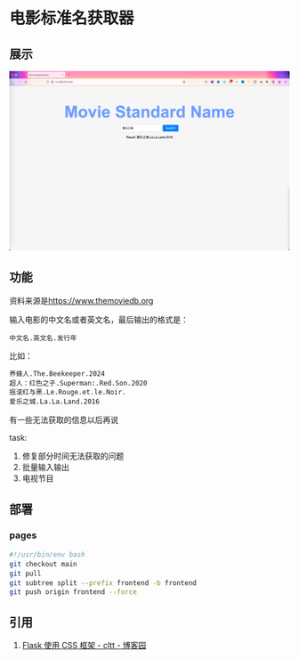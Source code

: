 # 电影标准名获取器

## 展示

![网页展示](/source/img/网页展示.png)

## 功能

资料来源是<https://www.themoviedb.org>

输入电影的中文名或者英文名，最后输出的格式是：

`中文名.英文名.发行年`

比如：

```txt
养蜂人.The.Beekeeper.2024
超人：红色之子.Superman:.Red.Son.2020
摇滚红与黑.Le.Rouge.et.le.Noir.
爱乐之城.La.La.Land.2016
```

有一些无法获取的信息以后再说

task:

1. 修复部分时间无法获取的问题
2. 批量输入输出
3. 电视节目

## 部署

### pages

```sh
#!/usr/bin/env bash
git checkout main
git pull
git subtree split --prefix frontend -b frontend
git push origin frontend --force
```

## 引用

1. [Flask  使用 CSS 框架 - cltt - 博客园](https://www.cnblogs.com/tingtin/p/12778789.html)
